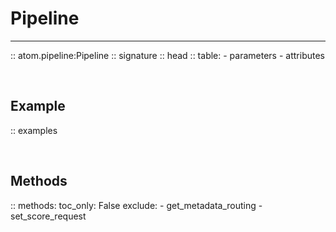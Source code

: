 # Pipeline
----------

:: atom.pipeline:Pipeline
    :: signature
    :: head
    :: table:
        - parameters
        - attributes

<br>

## Example

:: examples

<br>

## Methods

:: methods:
    toc_only: False
    exclude:
        - get_metadata_routing
        - set_score_request
